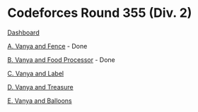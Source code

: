 # Codeforces Round 355 (Div. 2)

[Dashboard](https://codeforces.com/contest/677)

[A. Vanya and Fence](https://codeforces.com/contest/677/problem/A) - Done

[B. Vanya and Food Processor](https://codeforces.com/contest/677/problem/B) - Done

[C. Vanya and Label](https://codeforces.com/contest/677/problem/C)

[D. Vanya and Treasure](https://codeforces.com/contest/677/problem/D)

[E. Vanya and Balloons](https://codeforces.com/contest/677/problem/E)
